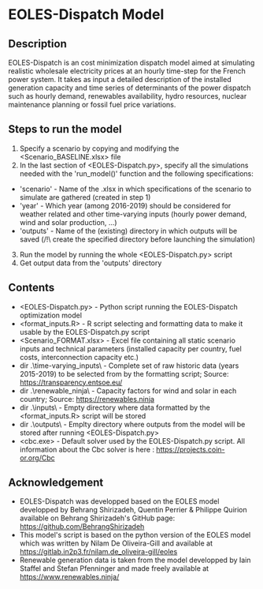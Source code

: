 # EOLES-Dispatch Model

## Description
EOLES-Dispatch is an cost minimization dispatch model aimed at simulating realistic wholesale electricity prices at an hourly time-step for the French power system. It takes as input a detailed description of the installed generation capacity and time series of determinants of the power dispatch such as hourly demand, renewables availability, hydro resources, nuclear maintenance planning or fossil fuel price variations.

## Steps to run the model
1. Specify a scenario by copying and modifying the <Scenario_BASELINE.xlsx> file
2. In the last section of <EOLES-Dispatch.py>, specify all the simulations needed with the 'run_model()' function and the following specifications:
  - 'scenario' - Name of the .xlsx in which specifications of the scenario to simulate are gathered (created in step 1)
  - 'year'     - Which year (among 2016-2019) should be considered for weather related and other time-varying inputs (hourly power demand, wind and solar production, ...)
  - 'outputs'  - Name of the (existing) directory in which outputs will be saved (/!\ create the specified directory before launching the simulation)
3. Run the model by running the whole <EOLES-Dispatch.py> script
4. Get output data from the 'outputs' directory

## Contents
- <EOLES-Dispatch.py> - Python script running the EOLES-Dispatch optimization model
- <format_inputs.R> - R script selecting and formatting data to make it usable by the EOLES-Dispatch.py script
- <Scenario_FORMAT.xlsx> - Excel file containing all static scenario inputs and technical parameters (installed capacity per country, fuel costs, interconnection capacity etc.)
- dir .\time-varying_inputs\ - Complete set of raw historic data (years 2015-2019) to be selected from by the formatting script; Source: https://transparency.entsoe.eu/
- dir .\renewable_ninja\ - Capacity factors for wind and solar in each country; Source: https://renewables.ninja
- dir .\inputs\ - Empty directory where data formatted by the <format_inputs.R> script will be stored
- dir .\outputs\ - Emplty directory where outputs from the model will be stored after running <EOLES-Dispatch.py>
- <cbc.exe> - Default solver used by the EOLES-Dispatch.py script. All information about the Cbc solver is here : 
https://projects.coin-or.org/Cbc

## Acknowledgement
- EOLES-Dispatch was developped based on the EOLES model developped by Behrang Shirizadeh, Quentin Perrier & Philippe Quirion available on Behrang Shirizadeh's GitHub page: https://github.com/BehrangShirizadeh
- This model's script is based on the python version of the EOLES model which was written by Nilam De Oliveira-Gill and available at https://gitlab.in2p3.fr/nilam.de_oliveira-gill/eoles
- Renewable generation data is taken from the model developped by Iain Staffel and Stefan Pfenninger and made freely available at https://www.renewables.ninja/
